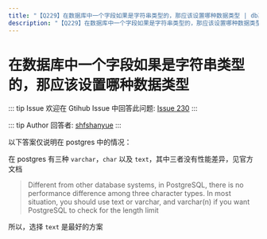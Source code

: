 ```yaml
---
title: "【Q229】在数据库中一个字段如果是字符串类型的，那应该设置哪种数据类型 | db高频面试题"
description: "【Q229】在数据库中一个字段如果是字符串类型的，那应该设置哪种数据类型 字节跳动面试题、阿里腾讯面试题、美团小米面试题。"
---
```


# 在数据库中一个字段如果是字符串类型的，那应该设置哪种数据类型

::: tip Issue
欢迎在 Gtihub Issue 中回答此问题: [Issue 230](https://github.com/shfshanyue/Daily-Question/issues/230)
:::

::: tip Author
回答者: [shfshanyue](https://github.com/shfshanyue)
:::

以下答案仅说明在 postgres 中的情况：

在 postgres 有三种 `varchar`，`char` 以及 `text`，其中三者没有性能差异，见官方文档

> Different from other database systems, in PostgreSQL, there is no performance difference among three character types. In most situation, you should use text or varchar, and varchar(n) if you want PostgreSQL to check for the length limit

所以，选择 `text` 是最好的方案
